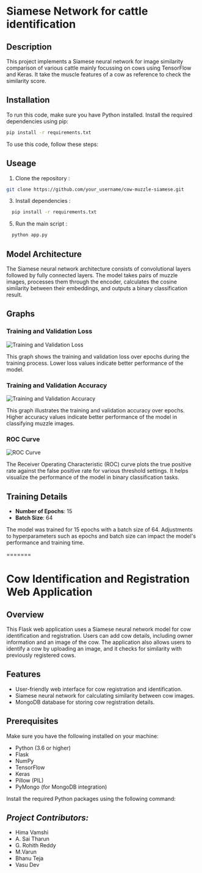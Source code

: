 
# Siamese Network for cattle identification

## Description
This project implements a Siamese neural network for image similarity comparison of various cattle mainly focussing on cows using TensorFlow and Keras.
It take the muscle features of a cow as reference to check the similarity score.

## Installation
To run this code, make sure you have Python installed. Install the required dependencies using pip:

```bash
pip install -r requirements.txt
```
To use this code, follow these steps:


## Useage
1) Clone the repository :
  ```bash
  git clone https://github.com/your_username/cow-muzzle-siamese.git
```
3) Install dependencies :
```bash
  pip install -r requirements.txt
```
5) Run the main script :
```bash
  python app.py
```
## Model Architecture
The Siamese neural network architecture consists of convolutional layers followed by fully connected layers. The model takes pairs of muzzle images, processes them through the encoder, calculates the cosine similarity between their embeddings, and outputs a binary classification result.

## Graphs

### Training and Validation Loss

![Training and Validation Loss](images/Loss.png)

This graph shows the training and validation loss over epochs during the training process. Lower loss values indicate better performance of the model.

### Training and Validation Accuracy

![Training and Validation Accuracy](images/accuracy.png)

This graph illustrates the training and validation accuracy over epochs. Higher accuracy values indicate better performance of the model in classifying muzzle images.

### ROC Curve

![ROC Curve](images/roc_curve.png)

The Receiver Operating Characteristic (ROC) curve plots the true positive rate against the false positive rate for various threshold settings. It helps visualize the performance of the model in binary classification tasks.

## Training Details

- **Number of Epochs**: 15
- **Batch Size**: 64

The model was trained for 15 epochs with a batch size of 64. Adjustments to hyperparameters such as epochs and batch size can impact the model's performance and training time.


=======
# Cow Identification and Registration Web Application

## Overview

This Flask web application uses a Siamese neural network model for cow identification and registration. Users can add cow details, including owner information and an image of the cow. The application also allows users to identify a cow by uploading an image, and it checks for similarity with previously registered cows.

## Features

- User-friendly web interface for cow registration and identification.
- Siamese neural network for calculating similarity between cow images.
- MongoDB database for storing cow registration details.

## Prerequisites

Make sure you have the following installed on your machine:

- Python (3.6 or higher)
- Flask
- NumPy
- TensorFlow
- Keras
- Pillow (PIL)
- PyMongo (for MongoDB integration)

Install the required Python packages using the following command:

## *Project Contributors:*
- Hima Vamshi
- A. Sai Tharun
- G. Rohith Reddy
- M.Varun
- Bhanu Teja
- Vasu Dev

